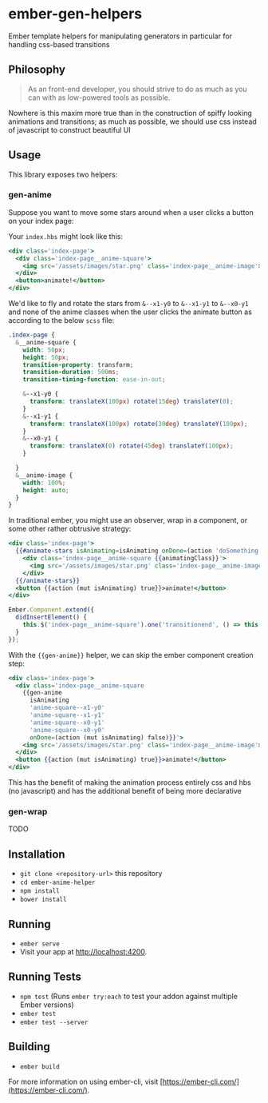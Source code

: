# ember-gen-helpers
Ember template helpers for manipulating generators in particular for handling css-based transitions 

## Philosophy
>As an front-end developer, you should strive to do as much as you can with as low-powered tools as possible.

Nowhere is this maxim more true than in the construction of spiffy looking animations and transitions; as much as possible, we should use css instead of javascript to construct beautiful UI

## Usage
This library exposes two helpers:

### gen-anime
Suppose you want to move some stars around when a user clicks a button on your index page:

Your `index.hbs` might look like this:

```hbs
<div class='index-page'>
  <div class='index-page__anime-square'>
    <img src='/assets/images/star.png' class='index-page__anime-image'>
  </div>
  <button>animate!</button>
</div>
```

We'd like to fly and rotate the stars from `&--x1-y0` to `&--x1-y1` to `&--x0-y1` and none of the anime classes when the user clicks the animate button as according to the below `scss` file:

```scss
.index-page {
  &__anime-square {
    width: 50px;
    height: 50px;
    transition-property: transform;
    transition-duration: 500ms;
    transition-timing-function: ease-in-out;

    &--x1-y0 {
      transform: translateX(100px) rotate(15deg) translateY(0);
    }
    &--x1-y1 {
      transform: translateX(100px) rotate(30deg) translateY(100px);
    }
    &--x0-y1 {
      transform: translateX(0) rotate(45deg) translateY(100px);
    }

  }
  &__anime-image {
    width: 100%;
    height: auto;
  }
}
```

In traditional ember, you might use an observer, wrap in a component, or some other rather obtrusive strategy:
```hbs
<div class='index-page'>
  {{#animate-stars isAnimating=isAnimating onDone=(action 'doSomething') as |animatingClass|}}
    <div class='index-page__anime-square {{animatingClass}}'>
      <img src='/assets/images/star.png' class='index-page__anime-image'>
    </div>
  {{/animate-stars}}
  <button {{action (mut isAnimating) true}}>animate!</button>
</div>
```

```javascript
Ember.Component.extend({
  didInsertElement() {
    this.$('index-page__anime-square').one('transitionend', () => this.goToNextTransitionClass())
  }
});
```

With the `{{gen-anime}}` helper, we can skip the ember component creation step:

```hbs
<div class='index-page'>
  <div class='index-page__anime-square 
    {{gen-anime 
      isAnimating
      'anime-square--x1-y0'
      'anime-square--x1-y1'
      'anime-square--x0-y1'
      'anime-square--x0-y0' 
      onDone=(action (mut isAnimating) false)}}'>
    <img src='/assets/images/star.png' class='index-page__anime-image'>
  </div>
  <button {{action (mut isAnimating) true}}>animate!</button>
</div>
```

This has the benefit of making the animation process entirely css and hbs (no javascript) and has the additional benefit of being more declarative

### gen-wrap
TODO


## Installation

* `git clone <repository-url>` this repository
* `cd ember-anime-helper`
* `npm install`
* `bower install`

## Running

* `ember serve`
* Visit your app at [http://localhost:4200](http://localhost:4200).

## Running Tests

* `npm test` (Runs `ember try:each` to test your addon against multiple Ember versions)
* `ember test`
* `ember test --server`

## Building

* `ember build`

For more information on using ember-cli, visit [https://ember-cli.com/](https://ember-cli.com/).
